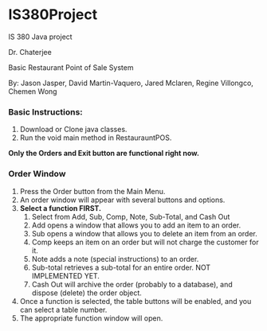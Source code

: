 # IS380Project
IS 380 Java project

Dr. Chaterjee

Basic Restaurant Point of Sale System

By: Jason Jasper, David Martin-Vaquero, Jared Mclaren, Regine Villongco, Chemen Wong

### **Basic Instructions:**
1. Download or Clone java classes.
2. Run the void main method in RestaurauntPOS.

**Only the Orders and Exit button are functional right now.**

### Order Window
1. Press the Order button from the Main Menu.
2. An order window will appear with several buttons and options.
3. **Select a function FIRST.**
    1. Select from Add, Sub, Comp, Note, Sub-Total, and Cash Out
    1. Add opens a window that allows you to add an item to an order.
    1. Sub opens a window that allows you to delete an item from an order.
    1. Comp keeps an item on an order but will not charge the customer for it.
    1. Note adds a note (special instructions) to an order.
    1. Sub-total retrieves a sub-total for an entire order. NOT IMPLEMENTED YET.
    1. Cash Out will archive the order (probably to a database), and dispose (delete) the order object.
4. Once a function is selected, the table buttons will be enabled, and you can select a table number.
5. The appropriate function window will open.
    
